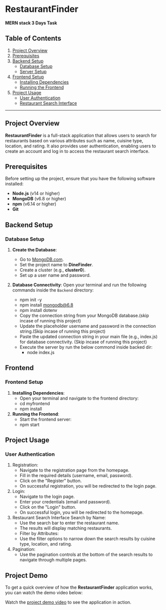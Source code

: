 # RestaurantFinder

**MERN stack 3 Days Task**

## Table of Contents

1. [Project Overview](#project-overview)
2. [Prerequisites](#prerequisites)
3. [Backend Setup](#backend-setup)
   - [Database Setup](#database-setup)
   - [Server Setup](#server-setup)
4. [Frontend Setup](#frontend-setup)
   - [Installing Dependencies](#installing-dependencies)
   - [Running the Frontend](#running-the-frontend)
5. [Project Usage](#project-usage)
   - [User Authentication](#user-authentication)
   - [Restaurant Search Interface](#restaurant-search-interface)

---

## Project Overview

**RestaurantFinder** is a full-stack application that allows users to search for restaurants based on various attributes such as name, cuisine type, location, and rating. It also provides user authentication, enabling users to create an account and log in to access the restaurant search interface.

## Prerequisites

Before setting up the project, ensure that you have the following software installed:

- **Node.js** (v14 or higher)
- **MongoDB** (v6.8 or higher)
- **npm** (v6.14 or higher)
- **Git**

## Backend Setup

### Database Setup

1. **Create the Database**:

   - Go to [MongoDB.com](https://www.mongodb.com/).
   - Set the project name to **DineFinder**.
   - Create a cluster (e.g., **cluster0**).
   - Set up a user name and password.

2. **Database Connectivity**:
   Open your terminal and run the following commands inside the `Backend` directory:
   - npm init -y
   - npm install mongodb@6.8
   - npm install dotenv
   - Copy the connection string from your MongoDB database.(skip incase of running this project)
   - Update the placeholder username and password in the connection string.(Skip incase of running this project)
   - Paste the updated connection string in your main file (e.g., index.js) for database connectivity. (Skip incase of running this project)
   - Execute the server by run the below commond inside backed dir:
     - node index.js

## Frontend

### Frontend Setup

1. **Installing Dependencies**:
   - Open your terminal and navigate to the frontend directory:
   - cd myfrontend
   - npm install
2. **Running the Frontend**:
   - Start the frontend server:
   - npm start

## Project Usage

### User Authentication

1. Registration:
   - Navigate to the registration page from the homepage.
   - Fill in the required details (username, email, password).
   - Click on the "Register" button.
   - On successful registration, you will be redirected to the login page.
2. Login:
   - Navigate to the login page.
   - Enter your credentials (email and password).
   - Click on the "Login" button.
   - On successful login, you will be redirected to the homepage.
3. Restaurant Search Interface Search by Name:
   - Use the search bar to enter the restaurant name.
   - The results will display matching restaurants.
   - Filter by Attributes:
   - Use the filter options to narrow down the search results by cuisine type, location, and rating.
4. Pagination:
   - Use the pagination controls at the bottom of the search results to navigate through multiple pages.

## Project Demo

To get a quick overview of how the **RestaurantFinder** application works, you can watch the demo video below:

Watch the [project demo video](https://drive.google.com/file/d/13zqILYVc9C7jvrstotqILgG4AIAqe1BM/view?usp=sharing) to see the application in action.
